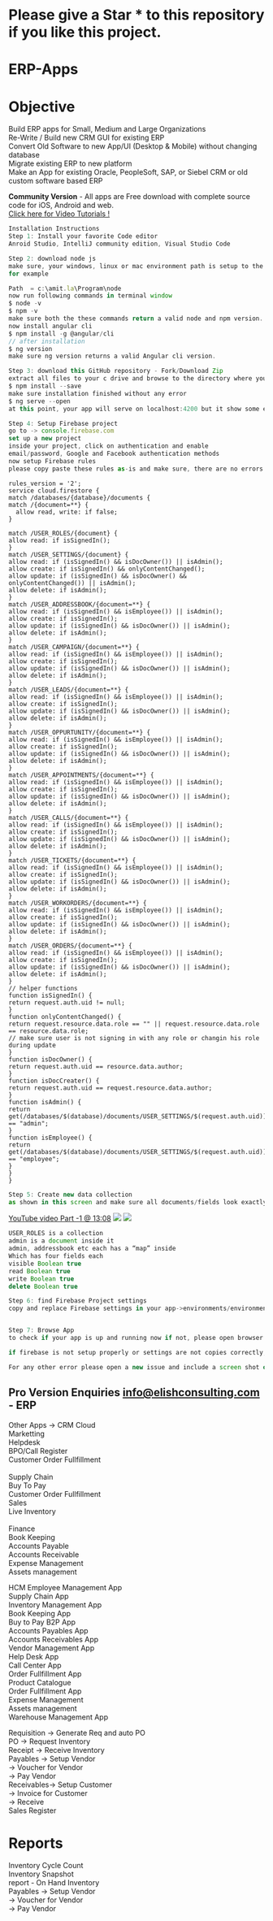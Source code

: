 # Please give a <b>Star *</b> to this repository if you like this project.
# ERP-Apps
# Objective
Build ERP apps for Small, Medium and Large Organizations<br/>
Re-Write / Build new CRM GUI for existing ERP<br/>
Convert Old Software to new App/UI (Desktop & Mobile) without changing database<br/>
Migrate existing ERP to new platform<br/>
Make an App for existing Oracle, PeopleSoft, SAP, or Siebel CRM or old custom software based ERP<br/>

<b>Community Version</b> - All apps are Free download with complete source code for iOS, Android and web.<br>
<a href="https://www.youtube.com/playlist?list=PLp0TENYyY8lHNMTAlrfVQKzAvQo3yzHYk">Click here for Video Tutorials !</a>
<br/>
``` ts
Installation Instructions
Step 1: Install your favorite Code editor
Anroid Studio, IntelliJ community edition, Visual Studio Code

Step 2: download node js
make sure, your windows, linux or mac environment path is setup to the directory where your node.exe file is
for example

Path  = c:\amit.la\Program\node
now run following commands in terminal window
$ node -v
$ npm -v
make sure both the these commands return a valid node and npm version.
now install angular cli
$ npm install -g @angular/cli
// after installation
$ ng version
make sure ng version returns a valid Angular cli version.

Step 3: download this GitHub repository - Fork/Download Zip 
extract all files to your c drive and browse to the directory where you can see package.json
$ npm install --save
make sure installation finished without any error
$ ng serve --open
at this point, your app will serve on localhost:4200 but it show some errors because your firebase in not setup yet

Step 4: Setup Firebase project 
go to -> console.firebase.com
set up a new project
inside your project, click on authentication and enable
email/password, Google and Facebook authentication methods
now setup Firebase rules
please copy paste these rules as-is and make sure, there are no errors anywhere.
```
    
    rules_version = '2';
    service cloud.firestore {
    match /databases/{database}/documents {
    match /{document=**} {
      allow read, write: if false;
    }
    
    match /USER_ROLES/{document} {
    allow read: if isSignedIn();
    }
    match /USER_SETTINGS/{document} {
    allow read: if (isSignedIn() && isDocOwner()) || isAdmin();
    allow create: if isSignedIn() && onlyContentChanged();
    allow update: if (isSignedIn() && isDocOwner() && onlyContentChanged()) || isAdmin();
    allow delete: if isAdmin();
    }
    match /USER_ADDRESSBOOK/{document=**} {
    allow read: if (isSignedIn() && isEmployee()) || isAdmin();
    allow create: if isSignedIn();
    allow update: if (isSignedIn() && isDocOwner()) || isAdmin();
    allow delete: if isAdmin();
    }
    match /USER_CAMPAIGN/{document=**} {
    allow read: if (isSignedIn() && isEmployee()) || isAdmin();
    allow create: if isSignedIn();
    allow update: if (isSignedIn() && isDocOwner()) || isAdmin();
    allow delete: if isAdmin();
    }
    match /USER_LEADS/{document=**} {
    allow read: if (isSignedIn() && isEmployee()) || isAdmin();
    allow create: if isSignedIn();
    allow update: if (isSignedIn() && isDocOwner()) || isAdmin();
    allow delete: if isAdmin();
    }
    match /USER_OPPURTUNITY/{document=**} {
    allow read: if (isSignedIn() && isEmployee()) || isAdmin();
    allow create: if isSignedIn();
    allow update: if (isSignedIn() && isDocOwner()) || isAdmin();
    allow delete: if isAdmin();
    }
    match /USER_APPOINTMENTS/{document=**} {
    allow read: if (isSignedIn() && isEmployee()) || isAdmin();
    allow create: if isSignedIn();
    allow update: if (isSignedIn() && isDocOwner()) || isAdmin();
    allow delete: if isAdmin();
    }
    match /USER_CALLS/{document=**} {
    allow read: if (isSignedIn() && isEmployee()) || isAdmin();
    allow create: if isSignedIn();
    allow update: if (isSignedIn() && isDocOwner()) || isAdmin();
    allow delete: if isAdmin();
    }
    match /USER_TICKETS/{document=**} {
    allow read: if (isSignedIn() && isEmployee()) || isAdmin();
    allow create: if isSignedIn();
    allow update: if (isSignedIn() && isDocOwner()) || isAdmin();
    allow delete: if isAdmin();
    }
    match /USER_WORKORDERS/{document=**} {
    allow read: if (isSignedIn() && isEmployee()) || isAdmin();
    allow create: if isSignedIn();
    allow update: if (isSignedIn() && isDocOwner()) || isAdmin();
    allow delete: if isAdmin();
    }
    match /USER_ORDERS/{document=**} {
    allow read: if (isSignedIn() && isEmployee()) || isAdmin();
    allow create: if isSignedIn();
    allow update: if (isSignedIn() && isDocOwner()) || isAdmin();
    allow delete: if isAdmin();
    }
    // helper functions
    function isSignedIn() {
    return request.auth.uid != null;
    }
    function onlyContentChanged() {
    return request.resource.data.role == "" || request.resource.data.role == resource.data.role;
    // make sure user is not signing in with any role or changin his role during update
    }
    function isDocOwner() {
    return request.auth.uid == resource.data.author;
    }
    function isDocCreater() {
    return request.auth.uid == request.resource.data.author;
    }
    function isAdmin() {
    return get(/databases/$(database)/documents/USER_SETTINGS/$(request.auth.uid)).data.role == "admin";
    }
    function isEmployee() {
    return get(/databases/$(database)/documents/USER_SETTINGS/$(request.auth.uid)).data.role == "employee";
    }
    }
    }

```ts
Step 5: Create new data collection
as shown in this screen and make sure all documents/fields look exactly the same.
```

<a href="https://www.youtube.com/playlist?list=PLp0TENYyY8lHNMTAlrfVQKzAvQo3yzHYk">YouTube video Part -1 @ 13:08</a>
<img src="https://user-images.githubusercontent.com/20031132/79258144-8f462600-7e3f-11ea-8d32-ee39026c015f.png">
<img src="https://user-images.githubusercontent.com/20031132/79186856-a0efe500-7dcf-11ea-998c-890b58fd28e9.png">
```ts
USER_ROLES is a collection
admin is a document inside it
admin, addressbook etc each has a “map” inside
Which has four fields each
visible Boolean true
read Boolean true
write Boolean true
delete Boolean true

Step 6: find Firebase Project settings
copy and replace Firebase settings in your app->environments/environment.ts and environment.prod.ts


Step 7: Browse App 
to check if your app is up and running now if not, please open browser console and look for errors

if firebase is not setup properly or settings are not copies correctly, you will see error like invalid API Key.

For any other error please open a new issue and include a screen shot of your terminal and browser console window.
```
## Pro Version Enquiries info@elishconsulting.com - ERP

Other Apps -> CRM Cloud<br/>
  Marketting<br/>
  Helpdesk<br/>
  BPO/Call Register<br/>
  Customer Order Fullfillment<br/><br/>
Supply Chain<br/>
  Buy To Pay<br/>
  Customer Order Fullfillment<br/>
  Sales<br/>
  Live Inventory<br/><br/>
Finance<br/>
  Book Keeping<br/>
  Accounts Payable<br/>
  Accounts Receivable<br/>
Expense Management<br/>
Assets management<br/>

HCM Employee Management App<br/>
Supply Chain App<br/>
Inventory Management App<br/>
Book Keeping App<br/>
Buy to Pay B2P App<br/>
Accounts Payables App<br/>
Accounts Receivables App<br/>
Vendor Management App<br/>
Help Desk App<br/>
Call Center App<br/>
Order Fullfillment App<br/>
Product Catalogue<br/>
Order Fullfillment App<br/>
Expense Management<br/>
Assets management<br/>
Warehouse Management App<br/>

Requisition -> Generate Req and auto PO<br/>
PO  -> Request Inventory<br/>
Receipt -> Receive Inventory<br/>
Payables -> Setup Vendor<br/>
        -> Voucher for Vendor<br/>
        -> Pay Vendor<br/>
Receivables-> Setup Customer<br/>
        -> Invoice for Customer<br/>
        -> Receive<br/>
Sales Register<br/>
# Reports
Inventory Cycle Count<br/>
Inventory Snapshot<br/>
report - On Hand Inventory<br/>
Payables -> Setup Vendor<br/>
        -> Voucher for Vendor<br/>
        -> Pay Vendor<br/>